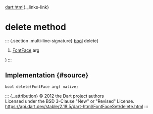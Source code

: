 [dart:html](../../dart-html/dart-html-library){._links-link}

delete method
=============

::: {.section .multi-line-signature}
[bool](../../dart-core/bool-class) delete(

1.  [FontFace](../fontface-class) arg

)
:::

Implementation {#source}
--------------

``` {.language-dart data-language="dart"}
bool delete(FontFace arg) native;
```

::: {._attribution}
© 2012 the Dart project authors\
Licensed under the BSD 3-Clause \"New\" or \"Revised\" License.\
<https://api.dart.dev/stable/2.18.5/dart-html/FontFaceSet/delete.html>
:::

